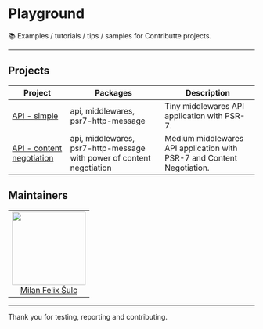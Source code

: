 # Playground

:books: Examples / tutorials / tips / samples for Contributte projects.

-----

## Projects

| Project | Packages | Description |
|---------|----------|-------------|
| [API - simple](https://github.com/contributte/playground/tree/master/api-simple) | api, middlewares, psr7-http-message | Tiny middlewares API application with PSR-7. |
| [API - content negotiation](https://github.com/contributte/playground/tree/master/api-content-negotiation) | api, middlewares, psr7-http-message with power of content negotiation | Medium middlewares API application with PSR-7 and Content Negotiation.|

## Maintainers

<table>
  <tbody>
    <tr>
      <td align="center">
        <a href="https://github.com/f3l1x">
            <img width="150" height="150" src="https://avatars2.githubusercontent.com/u/538058?v=3&s=150">
        </a>
        </br>
        <a href="https://github.com/f3l1x">Milan Felix Šulc</a>
      </td>
    </tr>
  <tbody>
</table>

---

Thank you for testing, reporting and contributing.
